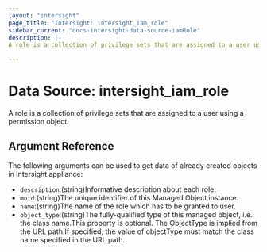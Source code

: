 ```yaml
---
layout: "intersight"
page_title: "Intersight: intersight_iam_role"
sidebar_current: "docs-intersight-data-source-iamRole"
description: |-
A role is a collection of privilege sets that are assigned to a user using a permission object.

---
```


# Data Source: intersight_iam_role
A role is a collection of privilege sets that are assigned to a user using a permission object.

## Argument Reference
The following arguments can be used to get data of already created objects in Intersight appliance:
* `description`:(string)Informative description about each role.
* `moid`:(string)The unique identifier of this Managed Object instance.
* `name`:(string)The name of the role which has to be granted to user.
* `object_type`:(string)The fully-qualified type of this managed object, i.e. the class name.This property is optional. The ObjectType is implied from the URL path.If specified, the value of objectType must match the class name specified in the URL path.
